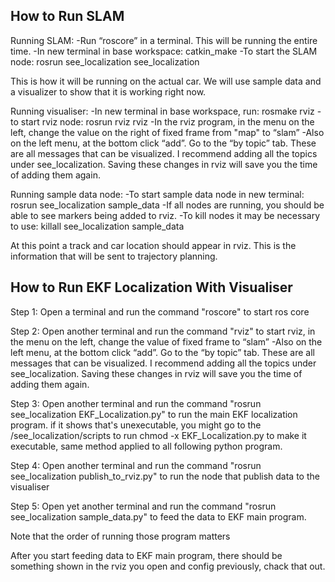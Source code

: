 ## How to Run SLAM

Running SLAM:
-Run “roscore” in a terminal. This will be running the entire time.
-In new terminal in base workspace: catkin_make
-To start the SLAM node: rosrun see_localization see_localization

This is how it will be running on the actual car. We will use sample data and a visualizer to show that it is working right now.

Running visualiser:
-In new terminal in base workspace, run: rosmake rviz
-to start rviz node: rosrun rviz rviz
-In the rviz program, in the menu on the left, change the value on the right of fixed frame from "map" to “slam”
-Also on the left menu, at the bottom click “add”. Go to the “by topic” tab. These are all messages that can be visualized. I recommend adding all the topics under see_localization. Saving these changes in rviz will save you the time of adding them again.

Running sample data node:
-To start sample data node in new terminal: rosrun see_localization sample_data
-If all nodes are running, you should be able to see markers being added to rviz.
-To kill nodes it may be necessary to use: killall see_localization sample_data

At this point a track and car location should appear in rviz. This is the information that will be sent to trajectory planning.

## How to Run EKF Localization With Visualiser

Step 1: Open a terminal and run the command "roscore" to start ros core

Step 2: Open another terminal and run the command "rviz" to start rviz, in the menu on the left, change the value of fixed frame to “slam” -Also on the left menu, at the bottom click “add”. Go to the “by topic” tab. These are all messages that can be visualized. I recommend adding all the topics under see_localization. Saving these changes in rviz will save you the time of adding them again.

Step 3: Open another terminal and run the command "rosrun see_localization EKF_Localization.py" to run the main EKF localization program. if it shows that's unexecutable, you might go to the /see_localization/scripts to run chmod -x EKF_Localization.py to make it executable, same method applied to all following python program.

Step 4: Open another terminal and run the command "rosrun see_localization publish_to_rviz.py" to run the node that publish data to the visualiser

Step 5: Open yet another terminal and run the command "rosrun see_localization sample_data.py" to feed the data to EKF main program.

Note that the order of running those program matters

After you start feeding data to EKF main program, there should be something shown in the rviz you open and config previously, chack that out.
